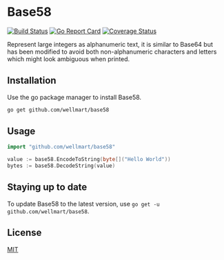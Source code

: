 # Base58

[![Build Status](https://travis-ci.org/wellmart/base58.svg?branch=master)](https://travis-ci.org/wellmart/base58)
[![Go Report Card](https://goreportcard.com/badge/github.com/wellmart/base58)](https://goreportcard.com/report/github.com/wellmart/base58)
[![Coverage Status](https://coveralls.io/repos/github/wellmart/base58/badge.svg?branch=master)](https://coveralls.io/github/wellmart/base58?branch=master)

Represent large integers as alphanumeric text, it is similar to Base64 but has been modified to avoid both non-alphanumeric characters and letters which might look ambiguous when printed.

## Installation

Use the go package manager to install Base58.

```bash
go get github.com/wellmart/base58
```

## Usage

```go
import "github.com/wellmart/base58"

value := base58.EncodeToString(byte[]("Hello World"))
bytes := base58.DecodeString(value)
```

## Staying up to date

To update Base58 to the latest version, use `go get -u github.com/wellmart/base58`.

## License
[MIT](https://choosealicense.com/licenses/mit/)

